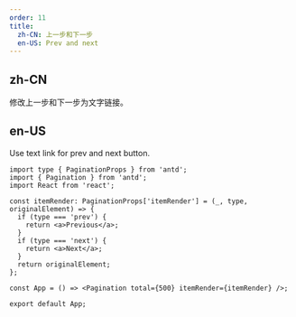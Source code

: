 ```yaml
---
order: 11
title:
  zh-CN: 上一步和下一步
  en-US: Prev and next
---
```


## zh-CN

修改上一步和下一步为文字链接。

## en-US

Use text link for prev and next button.

```tsx
import type { PaginationProps } from 'antd';
import { Pagination } from 'antd';
import React from 'react';

const itemRender: PaginationProps['itemRender'] = (_, type, originalElement) => {
  if (type === 'prev') {
    return <a>Previous</a>;
  }
  if (type === 'next') {
    return <a>Next</a>;
  }
  return originalElement;
};

const App = () => <Pagination total={500} itemRender={itemRender} />;

export default App;
```
